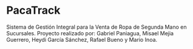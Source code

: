 # PacaTrack
Sistema de Gestión Integral para la Venta de Ropa de Segunda Mano en Sucursales. Proyecto realizado por: Gabriel Paniagua, Misael Mejia Guerrero, Heydi García Sánchez, Rafael Bueno y Mario Inoa.
